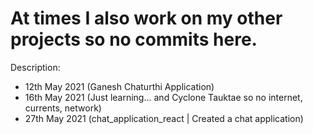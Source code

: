 # At times I also work on my other projects so no commits here.

Description:
- 12th May 2021 (Ganesh Chaturthi Application)
- 16th May 2021 (Just learning... and Cyclone Tauktae so no internet, currents, network)
- 27th May 2021 (chat_application_react | Created a chat application)
